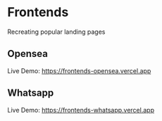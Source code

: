 # Frontends

Recreating popular landing pages

## Opensea

Live Demo: https://frontends-opensea.vercel.app

## Whatsapp

Live Demo: https://frontends-whatsapp.vercel.app
